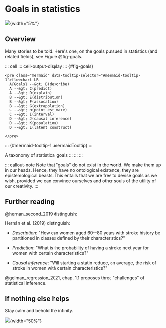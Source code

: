 # Goals in statistics

![](img/stern.png){width="5%"}

## Overview

Many stories to be told. Here's one, on the goals pursued in statistics (and related fields), see Figure @fig-goals.

::: cell
::: cell-output-display
::: {#fig-goals}
<p>

```{=html}
<pre class="mermaid" data-tooltip-selector="#mermaid-tooltip-1">flowchart LR
  A{Goals} --&gt; B(describe)
  A --&gt; C(predict)
  A --&gt; D(explain)
  B --&gt; E(distribution)
  B --&gt; F(assocation)
  B --&gt; G(extrapolation)
  C --&gt; H(point estimate)
  C --&gt; I(interval)
  D --&gt; J(causal inference)
  D --&gt; K(population)
  D --&gt; L(latent construct)

</pre>
```
::: {#mermaid-tooltip-1 .mermaidTooltip}
:::

</p>

A taxonomy of statistical goals
:::
:::
:::

::: callout-note
Note that "goals" do not exist in the world. We make them up in our heads. Hence, they have no ontological existence, they are epistemological beasts. This entails that we are free to devise goals as we wish, provided we can convince ourselves and other souls of the utility of our creativity.
:::

## Further reading

@hernan_second_2019 distinguish:

Hernán et al. (2019) distinguish:

-   *Description*: "How can women aged 60--80 years with stroke history be partitioned in classes defined by their characteristics?"

-   *Prediction*: "What is the probability of having a stroke next year for women with certain characteristics?"

-   *Causal inference*: "Will starting a statin reduce, on average, the risk of stroke in women with certain characteristics?"

@gelman_regression_2021, chap. 1.1 proposes three "challenges" of statistical inference.

## If nothing else helps

Stay calm and behold the infinity.

![](https://upload.wikimedia.org/wikipedia/commons/thumb/6/69/Spiral_of_black_and_white_squares_10_till_repetition_spiraling_in.gif/600px-Spiral_of_black_and_white_squares_10_till_repetition_spiraling_in.gif?20170912223608){width="50%"}
